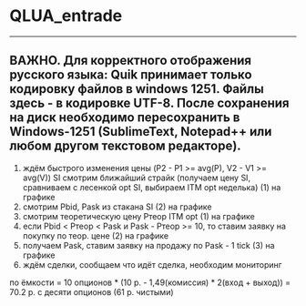 # QLUA_entrade
-------------------------------------------------
ВАЖНО. Для корректного отображения русского языка: Quik принимает только кодировку файлов в windows 1251. Файлы здесь - в кодировке UTF-8. После сохранения на диск необходимо пересохранить в Windows-1251 (SublimeText, Notepad++ или любом другом текстовом редакторе).
-------------------------------------------------

1. ждём быстрого изменения цены (P2 - P1 >= avg(P), V2 - V1 >= avg(V)) SI
	смотрим ближайший страйк (получаем цену SI, сравниваем с лесенкой opt SI, выбираем ITM opt неделька) 	(1) на графике
2. смотрим Pbid, Pask из стакана SI 																		(2) на графике
3. смотрим теоретическую цену Pтеор ITM opt 																(1) на графике
4. если Pbid < Pтеор < Pask и Pask - Pтеор >= 10, то ставим заявку на покупку по теор. цене					(2) на графике
5. получаем Pask, ставим заявку на продажу по Pask - 1 tick													(3) на графике
6. ждём сделки, сообщаем что идёт сделка, необходим мониторинг


по ёмкости = 10 опционов * (10 р. - 1,49(комиссия) * 2(вход + выход)) = 70.2 р. с десяти опционов (61 р. чистыми)